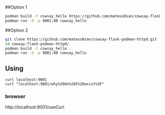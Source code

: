 ##Option 1
```bash
podman build -t cowsay_hello https://github.com/mateus0san/cowsay-flask-podman-httpd.git
podman run -d -p 9001:80 cowsay_hello
```

##Option 2
```bash
git clone https://github.com/mateus0san/cowsay-flask-podman-httpd.git
cd cowsay-flask-podman-httpd/
podman build -t cowsay_hello .
podman run -d -p 9001:80 cowsay_hello
```

## Using
```
curl localhost:9001
curl "localhost:9001/why%20do%20I%20exist%3F"
```
### browser
http://localhost:9001/useCurl
